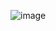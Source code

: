 ![image](https://user-images.githubusercontent.com/32324250/50968744-5a9e3d00-151f-11e9-9a26-fb314915689c.png)

